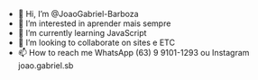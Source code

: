 - 👋 Hi, I’m @JoaoGabriel-Barboza
- 👀 I’m interested in aprender mais sempre
- 🌱 I’m currently learning JavaScript
- 💞️ I’m looking to collaborate on sites e ETC
- 📫 How to reach me WhatsApp (63) 9 9101-1293 ou Instagram joao.gabriel.sb

<!---
JoaoGabriel-Barboza/JoaoGabriel-Barboza is a ✨ special ✨ repository because its `README.md` (this file) appears on your GitHub profile.
You can click the Preview link to take a look at your changes.
--->
